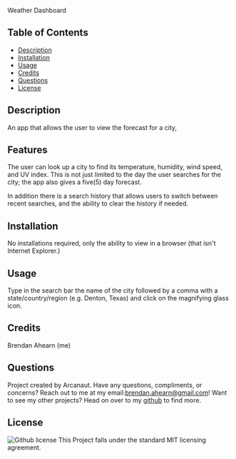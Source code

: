  
  Weather Dashboard
  

  
  ## Table of Contents
  * [Description](#Description)
  * [Installation](#Installation)
  * [Usage](#Usage)
  * [Credits](#Credits)
  * [Questions](#Questions)
  * [License](#License)


  ## Description
  An app that allows the user to view the forecast for a city, 
  ## Features
  The user can look up a city to find its temperature, humidity, wind speed, and UV index. This is not just limited to the day the user searches for the city; the app also gives a five(5) day forecast.

  In addition there is a search history that allows users to switch between recent searches, and the ability to clear the history if needed.


  ## Installation 
  No installations required, only the ability to view in a browser (that isn't Internet Explorer.)

  ## Usage
 Type in the search bar the name of the city followed by a comma with a state/country/region (e.g. Denton, Texas) and click on the magnifying glass icon.
 
## Credits
  Brendan Ahearn (me)
  ## Questions
  Project created by Arcanaut. Have any questions, compliments, or concerns? Reach out to me at my email:<brendan.ahearn@gmail.com>! Want to see my other projects? 
  Head on over to my [github](https://www.github.com/Arcanaut) to find more.

  ## License
  ![Github license](http://img.shields.io/badge/license-MIT-green.svg)
  This Project falls under the standard MIT licensing agreement. 
  
  
